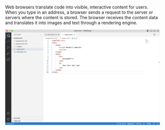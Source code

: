 Web browsers translate code into visible, interactive content for users. 
When you type in an address, a browser sends a request to the server or servers where the content is stored.
The browser receives the content data and translates it into images and text through a rendering engine.

![screenshot](./images/screenshot-assignment-04.png)